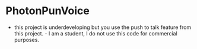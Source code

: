 # PhotonPunVoice
- this project is underdeveloping but you use the push to talk feature from this project. - I am a student, I do not use this code for commercial purposes.
